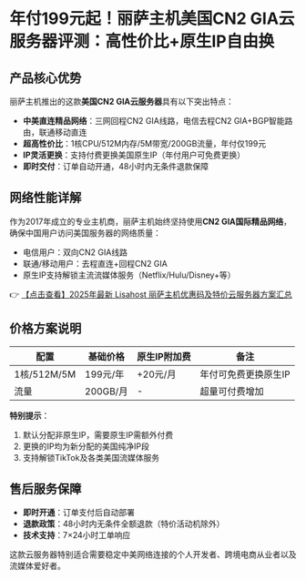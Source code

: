 # 年付199元起！丽萨主机美国CN2 GIA云服务器评测：高性价比+原生IP自由换

## 产品核心优势

丽萨主机推出的这款**美国CN2 GIA云服务器**具有以下突出特点：

- **中美直连精品网络**：三网回程CN2 GIA线路，电信去程CN2 GIA+BGP智能路由，联通移动直连
- **超高性价比**：1核CPU/512M内存/5M带宽/200GB流量，年付仅199元
- **IP灵活更换**：支持付费更换美国原生IP（年付用户可免费更换）
- **即时交付**：订单自动开通，48小时内无条件退款保障

## 网络性能详解

作为2017年成立的专业主机商，丽萨主机始终坚持使用**CN2 GIA国际精品网络**，确保中国用户访问美国服务器的网络质量：

- 电信用户：双向CN2 GIA线路
- 联通/移动用户：去程直连+回程CN2 GIA
- 原生IP支持解锁主流流媒体服务（Netflix/Hulu/Disney+等）

👉 [【点击查看】2025年最新 Lisahost 丽萨主机优惠码及特价云服务器方案汇总](https://bit.ly/lisazhuji)

## 价格方案说明

| 配置        | 基础价格 | 原生IP附加费 | 备注               |
|-------------|----------|--------------|--------------------|
| 1核/512M/5M | 199元/年 | +20元/月     | 年付可免费更换原生IP |
| 流量        | 200GB/月 | -            | 超量可付费增加      |

**特别提示**：
1. 默认分配非原生IP，需要原生IP需额外付费
2. 更换的IP均为新分配的美国纯净IP段
3. 支持解锁TikTok及各类美国流媒体服务

## 售后服务保障

- **即时开通**：订单支付后自动部署
- **退款政策**：48小时内无条件全额退款（特价活动机除外）
- **技术支持**：7×24小时工单响应

这款云服务器特别适合需要稳定中美网络连接的个人开发者、跨境电商从业者以及流媒体爱好者。
